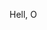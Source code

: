 <!--div align="center">
	<img src="https://user-images.githubusercontent.com/103618677/209430353-7032e58e-ed93-4029-9ff9-e145dd11a701.png" width="50%" height="50%" />
</div-->
Hell, O
